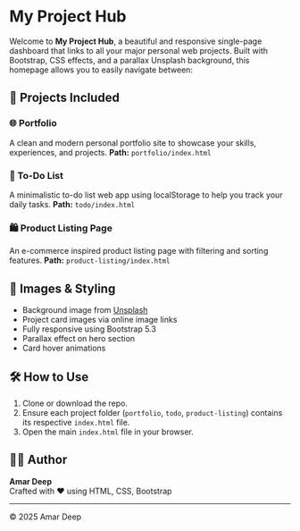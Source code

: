 # My Project Hub

Welcome to **My Project Hub**, a beautiful and responsive single-page dashboard that links to all your major personal web projects. Built with Bootstrap, CSS effects, and a parallax Unsplash background, this homepage allows you to easily navigate between:

## 🚀 Projects Included

### 🌐 Portfolio
A clean and modern personal portfolio site to showcase your skills, experiences, and projects.
**Path:** `portfolio/index.html`

### 📝 To-Do List
A minimalistic to-do list web app using localStorage to help you track your daily tasks.
**Path:** `todo/index.html`

### 🛍️ Product Listing Page
An e-commerce inspired product listing page with filtering and sorting features.
**Path:** `product-listing/index.html`

## 📸 Images & Styling
- Background image from [Unsplash](https://unsplash.com)
- Project card images via online image links
- Fully responsive using Bootstrap 5.3
- Parallax effect on hero section
- Card hover animations

## 🛠️ How to Use

1. Clone or download the repo.
2. Ensure each project folder (`portfolio`, `todo`, `product-listing`) contains its respective `index.html` file.
3. Open the main `index.html` file in your browser.

## 🧑‍💻 Author
**Amar Deep**  
Crafted with ❤️ using HTML, CSS, Bootstrap

---

© 2025 Amar Deep